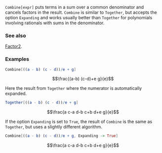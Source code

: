 `Combine[expr]` puts terms in a sum over a common denominator and cancels factors in the result. `Combine` is similar to `Together`, but accepts the option `Expanding` and works usually better than `Together` for polynomials involving rationals with sums in the denominator.

### See also

[Factor2](Factor2).

### Examples

```mathematica
Combine[((a - b) (c - d))/e + g]
```

$$\frac{(a-b) (c-d)+e g}{e}$$

Here the result from `Together` where the numerator is automatically expanded.

```mathematica
Together[((a - b) (c - d))/e + g]
```

$$\frac{a c-a d-b c+b d+e g}{e}$$

If the option `Expanding` is set to `True`, the result of `Combine` is the same as `Together`, but uses a slightly different algorithm.

```mathematica
Combine[((a - b) (c - d))/e + g, Expanding -> True]
```

$$\frac{a c-a d-b c+b d+e g}{e}$$